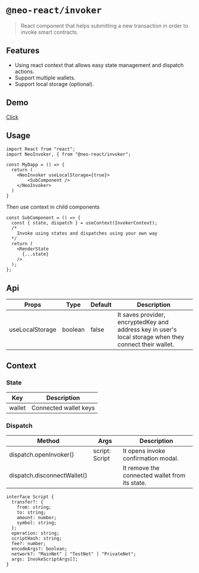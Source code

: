 # `@neo-react/invoker`

> React component that helps submitting a new transaction in order to invoke smart contracts.

## Features

- Using react context that allows easy state management and dispatch actions.
- Support multiple wallets.
- Support local storage (optional).

## Demo
[Click](https://codesandbox.io/s/neo-reactinvoker-mfvx8)

## Usage
```
import React from "react";
import NeoInvoker, { from "@neo-react/invoker";

const MyDapp = () => {
  return (
    <NeoInvoker useLocalStorage={true}>
        <SubComponent />
    </NeoInvoker>
  )
}
```
Then use context in child components
```
const SubComponent = () => {
  const { state, dispatch } = useContext(InvokerContext);
  /*
    Invoke using states and dispatches using your own way
  */
  return (
    <RenderState
      {...state}
    />
  );
};
```

## Api

| Props | Type | Default | Description |
| --- | --- | --- | --- |
| useLocalStorage | boolean | false | It saves provider, encryptedKey and address key in user's local storage when they connect their wallet.   

## Context

### State

| Key | Description |
| --- | --- |
| wallet | Connected wallet keys |

### Dispatch

| Method | Args| Description |
| --- | --- | --- |
| dispatch.openInvoker() | script: Script | It opens invoke confirmation modal. |
| dispatch.disconnectWallet() | | It remove the connected wallet from its state. |

```
interface Script {
  transfer?: {
    from: string;
    to: string;
    amount: number;
    symbol: string;
  };
  operation: string;
  scriptHash: string;
  fee?: number;
  encodeArgs?: boolean;
  network?: "MainNet" | "TestNet" | "PrivateNet";
  args: InvokeScriptArgs[];
}
```
